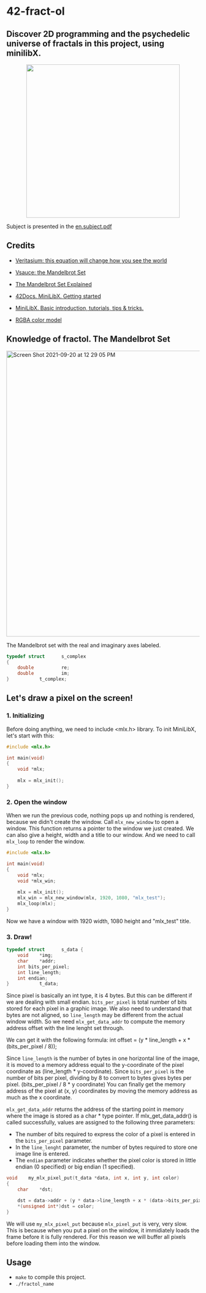 # 42-fract-ol
## Discover 2D programming and the psychedelic universe of fractals in this project, using minilibX.

<p align="center">
	<img  src="https://user-images.githubusercontent.com/84707645/132736988-dbdd08fe-eef1-4c0d-8e70-c6401aab27c6.gif" width="400" height="400" />
</p>

Subject is presented in the [en.subject.pdf](https://github.com/lavrenovamaria/42-fract-ol/files/7128672/en.subject.pdf)

## Credits 

* [Veritasium: this equation will change how you see the world](https://www.youtube.com/watch?v=ovJcsL7vyrk)

* [Vsauce: the Mandelbrot Set](https://www.youtube.com/watch?v=MwjsO6aniig)
* [The Mandelbrot Set Explained](https://www.youtube.com/watch?v=7MotVcGvFMg)

* [42Docs. MiniLibX. Getting started](https://harm-smits.github.io/42docs/libs/minilibx/getting_started.html)

* [MiniLibX. Basic introduction, tutorials, tips & tricks.](https://gontjarow.github.io/MiniLibX/mlx-tutorial-create-image.html) 

* [RGBA color model](https://en.wikipedia.org/wiki/RGBA_color_model#Representation)

## Knowledge of fractol. The Mandelbrot Set

<img width="746" alt="Screen Shot 2021-09-20 at 12 29 05 PM" src="https://user-images.githubusercontent.com/84707645/133981535-b4c77c88-b3ff-4c00-aa5d-eb98a145ec19.png">

The Mandelbrot set with the real and imaginary axes labeled.


```c
typedef struct		s_complex
{
	double			re;
	double			im;
}			t_complex;
```

## Let's draw a pixel on the screen!

### 1. Initializing
Before doing anything, we need to include <mlx.h> library. To init MiniLibX, let's start with this:

```c
#include <mlx.h>

int main(void)
{
	void *mlx;
	
	mlx = mlx_init();
}
```
### 2. Open the window
When we run the previous code, nothing pops up and nothing is rendered, because we didn't create the window. Call `mlx_new_window` to open a window. This function returns a pointer to the window we just created. We can also give a height, width and a title to our window. And we need to call `mlx_loop` to render the window. 
```c
#include <mlx.h>

int main(void)
{
	void *mlx;
	void *mlx_win;
	
	mlx = mlx_init();
	mlx_win = mlx_new_window(mlx, 1920, 1080, "mlx_test");
	mlx_loop(mlx);
}
```
Now we have a window with 1920 width, 1080 height and "mlx_test" title.

### 3. Draw!

```c
typedef struct		s_data {
	void	*img;
	char	*addr;
	int	bits_per_pixel;
	int	line_length;
	int	endian;
}			t_data;

```
Since pixel is basically an int type, it is 4 bytes. But this can be different if we are dealing with small endian. `bits_per_pixel` is total number of bits stored for each pixel in a graphic image. We also need to understand that bytes are not aligned, so `line_length` may be different from the actual window width. So we need `mlx_get_data_addr` to compute the memory address offset with the line lenght set through.

We can get it with the following formula:
int offset = (y * line_length + x * (bits_per_pixel / 8));

Since `line_length` is the number of bytes in one horizontal line of the image, it is moved to a memory address equal to the y-coordinate of the pixel coordinate as (line_length * y-coordinate). Since `bits_per_pixel` is the number of bits per pixel, dividing by 8 to convert to bytes gives bytes per pixel. (bits_per_pixel / 8 * y coordinate) You can finally get the memory address of the pixel at (x, y) coordinates by moving the memory address as much as the x coordinate.

`mlx_get_data_addr` returns the address of the starting point in memory where the image is stored as a char * type pointer. If mlx_get_data_addr() is called successfully, values are assigned to the following three parameters:
* The number of bits required to express the color of a pixel is entered in the `bits_per_pixel` parameter.
* In the `line_lenght` parameter, the number of bytes required to store one image line is entered.
* The `endian` parameter indicates whether the pixel color is stored in little endian (0 specified) or big endian (1 specified).




```c
void	my_mlx_pixel_put(t_data *data, int x, int y, int color)
{
	char	*dst;

	dst = data->addr + (y * data->line_length + x * (data->bits_per_pixel / 8));
	*(unsigned int*)dst = color;
}
```
We will use `my_mlx_pixel_put` because `mlx_pixel_put` is very, very slow. This is because when you put a pixel on the window, it immidiately loads the frame before it is fully rendered. For this reason we will buffer all pixels before loading them into the window. 



## Usage 

* `make` to compile this project.
* `./fractol_name`
